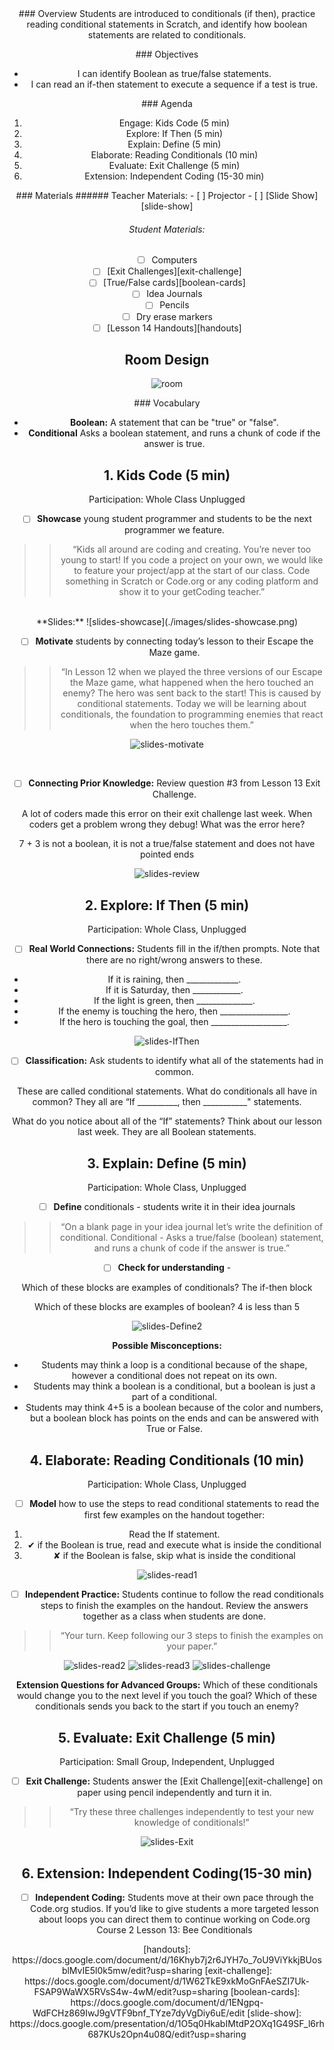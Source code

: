 <header class='header' title='Conditionals' subtitle='Lesson 15'/>

<notable>
<iconp src='/icons/activity.png'>### Overview</iconp>
Students are introduced to conditionals (if then), practice reading conditional statements in Scratch, and identify how boolean statements are related to conditionals.

<iconp src='/icons/objectives.png'>### Objectives</iconp>
- I can identify Boolean as true/false statements.
- I can read an if-then statement to execute a sequence if a test is true.

<iconp src='/icons/agenda.png'>### Agenda</iconp>
1. Engage: Kids Code (5 min)
1. Explore: If Then (5 min)
1. Explain: Define (5 min)
1. Elaborate: Reading Conditionals (10 min)
1. Evaluate: Exit Challenge (5 min)
1. Extension: Independent Coding (15-30 min)

<note>
<iconp src='/icons/materials.png'>### Materials</iconp>
###### Teacher Materials:
- [ ] Projector
- [ ] [Slide Show][slide-show]

###### Student Materials:
- [ ] Computers
- [ ] [Exit Challenges][exit-challenge]
- [ ] [True/False cards][boolean-cards]
- [ ] Idea Journals
- [ ] Pencils
- [ ] Dry erase markers
- [ ] [Lesson 14 Handouts][handouts]

</note>

## Room Design

![room](/images/layout-rows.png)

<note>

<iconp src='/icons/vocab.png'>### Vocabulary</iconp>

- **Boolean:** A statement that can be "true" or "false".
- **Conditional** Asks a boolean statement, and runs a chunk of code if the answer is true.

</note>
<pagebreak/>

## 1. Kids Code (5 min)
Participation: Whole Class Unplugged

- [ ] **Showcase** young student programmer and students to be the next programmer we feature.

> > “Kids all around are coding and creating. You’re never too young to start! If you code a project on your own, we would like to feature your project/app at the start of our class. Code something in Scratch or Code.org or any coding platform and show it to your getCoding teacher.”

<br/>
<note>**Slides:** ![slides-showcase](./images/slides-showcase.png)</note>

- [ ] **Motivate** students by connecting today’s lesson to their Escape the Maze game.

> > “In Lesson 12 when we played the three versions of our Escape the Maze game, what happened when the hero touched an enemy? The hero was sent back to the start! This is caused by conditional statements. Today we will be learning about conditionals, the foundation to programming enemies that react when the hero touches them.”

<note>![slides-motivate](./images/slides-motivate.png)</note>

<br/>

- [ ] **Connecting Prior Knowledge:** Review question #3 from Lesson 13 Exit Challenge.

<iconp type="question"> A lot of coders made this error on their exit challenge last week. When coders get a problem wrong they debug! What was the error here?</iconp>

<iconp type="answer">7 + 3 is not a boolean, it is not a true/false statement and does not have pointed ends</iconp>

<note>![slides-review](./images/slides-review.png)</note>

<pagebreak/>

## 2. Explore: If Then (5 min)
Participation: Whole Class, Unplugged

- [ ] **Real World Connections:** Students fill in the if/then prompts. Note that there are no right/wrong answers to these.

- If it is raining, then _____________.
- If it is Saturday, then ____________.
- If the light is green, then ______________.
- If the enemy is touching the hero, then _________________.
- If the hero is touching the goal, then ___________________.

<note>![slides-IfThen](./images/slides-IfThen.png)
</note>

- [ ] **Classification:** Ask students to identify what all of the statements had in common.

<iconp type="question">These are called conditional statements. What do conditionals all have in common? </iconp>
<iconp type="answer">They all are “If __________, then ___________" statements.</iconp>

<iconp type="question">What do you notice about all of the “If” statements? Think about our lesson last week. </iconp>
<iconp type="answer">They are all Boolean statements. </iconp>


## 3. Explain: Define (5 min)
Participation: Whole Class, Unplugged

- [ ] **Define** conditionals - students write it in their idea journals

> > “On a blank page in your idea journal let’s write the definition of conditional. Conditional - Asks a true/false (boolean) statement, and runs a chunk of code if the answer is true.”

- [ ] **Check for understanding** -

<iconp type="question"> Which of these blocks are examples of conditionals? </iconp>
<iconp type="answer">The if-then block</iconp>

<iconp type="question"> Which of these blocks are examples of boolean? </iconp>
<iconp type="answer"> 4 is less than 5 </iconp>

<note>![slides-Define2](./images/slides-Define2.png)
</note>

**Possible Misconceptions:**
- Students may think a loop is a conditional because of the shape, however a conditional does not repeat on its own.
- Students may think a boolean is a conditional, but a boolean is just a part of a conditional.
- Students may think 4+5 is a boolean because of the color and numbers, but a boolean block has points on the ends and can be answered with True or False.

## 4. Elaborate: Reading Conditionals (10 min)
Participation: Whole Class, Unplugged

- [ ] **Model** how to use the steps to read conditional statements to read the first few examples on the handout together:
1. Read the If statement.
1. ✔ if the Boolean is true, read and execute what is inside the conditional
1. ✘ if the Boolean is false, skip what is inside the conditional

<note> ![slides-read1](./images/slides-read1.png)</note>

- [ ] **Independent Practice:** Students continue to follow the read conditionals steps to finish the examples on the handout. Review the answers together as a class when students are done.

> > “Your turn. Keep following our 3 steps to finish the examples on your paper.”

<note> ![slides-read2](./images/slides-read2.png)
![slides-read3](./images/slides-read3.png)
![slides-challenge](./images/slides-challenge.png)</note>

**Extension Questions for Advanced Groups:**
<iconp type="question">Which of these conditionals would change you to the next level if you touch the goal? </iconp>
<iconp type="question">Which of these conditionals sends you back to the start if you touch an enemy?</iconp>

## 5. Evaluate: Exit Challenge (5 min)
Participation: Small Group, Independent, Unplugged

- [ ] **Exit Challenge:** Students answer the [Exit Challenge][exit-challenge] on paper using pencil independently and turn it in.

> > “Try these three challenges independently to test your new knowledge of conditionals!”

<note>![slides-Exit](./images/slides-Exit.png)
</note>

## 6. Extension: Independent Coding(15-30 min)

- [ ] **Independent Coding:** Students move at their own pace through the Code.org studios. If you’d like to give students a more targeted lesson about loops you can direct them to continue working on Code.org Course 2 Lesson 13: Bee Conditionals


</notable>
[handouts]: https://docs.google.com/document/d/16Khyb7j2r6JYH7o_7oU9ViYkkjBUosblMvIE5l0k5mw/edit?usp=sharing
[exit-challenge]: https://docs.google.com/document/d/1W62TkE9xkMoGnFAeSZI7Uk-FSAP9WaWX5RVsS4w-4wM/edit?usp=sharing
[boolean-cards]: https://docs.google.com/document/d/1ENgpq-WdFCHz869IwJ9gVTF9bnf_TYze7dyVgDiy6uE/edit
[slide-show]: https://docs.google.com/presentation/d/1O5q0HkabIMtdP2OXq1G49SF_l6rh687KUs2Opn4u08Q/edit?usp=sharing
